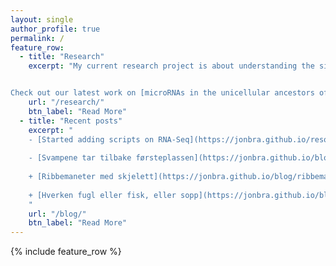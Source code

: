 ```yaml
---
layout: single
author_profile: true
permalink: /
feature_row:
  - title: "Research"
    excerpt: "My current research project is about understanding the significance of non-coding RNAs in the evolution of multicellular animals.


Check out our latest work on [microRNAs in the unicellular ancestors of animals](http://biorxiv.org/content/early/2016/10/01/076190)"
    url: "/research/"
    btn_label: "Read More"
  - title: "Recent posts"
    excerpt: "
    - [Started adding scripts on RNA-Seq](https://jonbra.github.io/resources/intro/)
    
    - [Svampene tar tilbake førsteplassen](https://jonbra.github.io/blog/svampene-tar-tilbake-f%C3%B8rsteplassen/)
    
    + [Ribbemaneter med skjelett](https://jonbra.github.io/blog/ribbemaneter-med-skjelett/)
    
    + [Hverken fugl eller fisk, eller sopp](https://jonbra.github.io/blog/hverken-fugl-eller-fisk/)
    "
    url: "/blog/"
    btn_label: "Read More"
---
```


{% include feature_row %}


